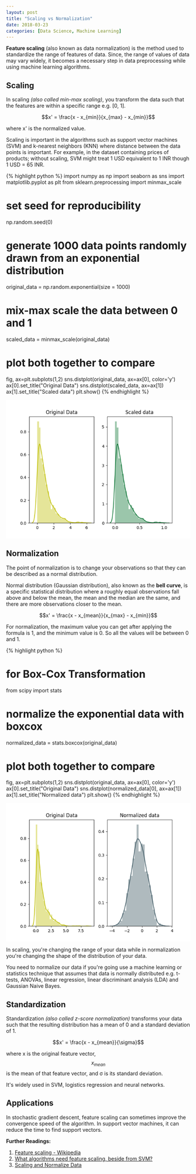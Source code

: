 ```yaml
---
layout: post
title: "Scaling vs Normalization"
date: 2018-03-23
categories: [Data Science, Machine Learning]
---
```


**Feature scaling** (also known as data normalization) is the method used to standardize the range of features of data. Since, the range of values of data may vary widely, it becomes a necessary step in data preprocessing while using machine learning algorithms.


## Scaling

In scaling *(also called min-max scaling)*, you transform the data such that the features are within a specific range e.g. [0, 1].

$$x' = \frac{x - x_{min}}{x_{max} - x_{min}}$$

where x' is the normalized value.

Scaling is important in the algorithms such as support vector machines (SVM) and k-nearest neighbors (KNN) where distance between the data points is important. For example, in the dataset containing prices of products; without scaling, SVM might treat 1 USD equivalent to 1 INR though 1 USD = 65 INR.

{% highlight python %}
import numpy as np
import seaborn as sns
import matplotlib.pyplot as plt
from sklearn.preprocessing import minmax_scale

# set seed for reproducibility
np.random.seed(0)

# generate 1000 data points randomly drawn from an exponential distribution
original_data = np.random.exponential(size = 1000)

# mix-max scale the data between 0 and 1
scaled_data = minmax_scale(original_data)

# plot both together to compare
fig, ax=plt.subplots(1,2)
sns.distplot(original_data, ax=ax[0], color='y')
ax[0].set_title("Original Data")
sns.distplot(scaled_data, ax=ax[1])
ax[1].set_title("Scaled data")
plt.show()
{% endhighlight %}

<img src="/img/scaling.png" style="display: block; margin: auto; width: auto; max-width: 100%;">


## Normalization

The point of normalization is to change your observations so that they can be described as a normal distribution.

Normal distribution (Gaussian distribution), also known as the **bell curve**, is a specific statistical distribution where a roughly equal observations fall above and below the mean, the mean and the median are the same, and there are more observations closer to the mean.

$$x' = \frac{x - x_{mean}}{x_{max} - x_{min}}$$

For normalization, the maximum value you can get after applying the formula is 1, and the minimum value is 0. So all the values will be between 0 and 1.

{% highlight python %}
# for Box-Cox Transformation
from scipy import stats

# normalize the exponential data with boxcox
normalized_data = stats.boxcox(original_data)

# plot both together to compare
fig, ax=plt.subplots(1,2)
sns.distplot(original_data, ax=ax[0], color='y')
ax[0].set_title("Original Data")
sns.distplot(normalized_data[0], ax=ax[1])
ax[1].set_title("Normalized data")
plt.show()
{% endhighlight %}

<img src="/img/normalization.png" style="display: block; margin: auto; width: auto; max-width: 100%;">

In scaling, you're changing the range of your data while in normalization you're changing the shape of the distribution of your data.

You need to normalize our data if you're going use a machine learning or statistics technique that assumes that data is normally distributed e.g. t-tests, ANOVAs, linear regression, linear discriminant analysis (LDA) and Gaussian Naive Bayes. 

## Standardization

Standardization *(also called z-score normalization)* transforms your data such that the resulting distribution has a mean of 0 and a standard deviation of 1.

$$x' = \frac{x - x_{mean}}{\sigma}$$

where x is the original feature vector, $$x_{mean}$$ is the mean of that feature vector, and σ is its standard deviation.

It's widely used in SVM, logistics regression and neural networks.

## Applications

In stochastic gradient descent, feature scaling can sometimes improve the convergence speed of the algorithm. In support vector machines, it can reduce the time to find support vectors.

**Further Readings:**  
1. [Feature scaling - Wikipedia](https://en.wikipedia.org/wiki/Feature_scaling)
2. [What algorithms need feature scaling, beside from SVM?](https://stats.stackexchange.com/q/244507/194589)  
3. [Scaling and Normalize Data](https://www.kaggle.com/jfeng1023/data-cleaning-challenge-scale-and-normalize-data)
